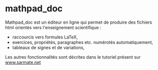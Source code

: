 # mathpad_doc

Mathpad_doc est un éditeur en ligne qui permet de produire des fichiers html orientés vers l'enseignement scientifique :

- raccourcis vers formules LaTeX,
- exercices, propriétés, paragraphes etc. numérotés automatiquement,
- tableaux de signes et de variations,

Les autres fonctionnalités sont décrites dans le tutoriel présent sur www.sarmate.net
